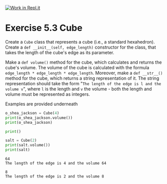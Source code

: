[![Work in Repl.it](https://classroom.github.com/assets/work-in-replit-14baed9a392b3a25080506f3b7b6d57f295ec2978f6f33ec97e36a161684cbe9.svg)](https://classroom.github.com/online_ide?assignment_repo_id=3513684&assignment_repo_type=AssignmentRepo)
# Exercise 5.3 Cube

Create a `Cube` class that represents a cube (i.e., a standard hexahedron). Create a `def __init__(self, edge_length)` constructor for the class, that takes the length of the cube's edge as its parameter.

Make a `def volume()` method for the cube, which calculates and returns the cube's volume. The volume of the cube is calculated with the formula `edge_length * edge_length * edge_length`. Moreover, make a `def __str__()` method for the cube, which returns a string representation of it. The string representation should take the form "`The length of the edge is l and the volume v`", where `l` is the length and `v` the volume - both the length and volume must be represented as integers.

Examples are provided underneath

```python
o_shea_jackson = Cube(4)
print(o_shea_jackson.volume())
print(o_shea_jackson)

print()

salt = Cube(2)
print(salt.volume())
print(salt)
```

```plaintext
64
The length of the edge is 4 and the volume 64

8
The length of the edge is 2 and the volume 8
```

